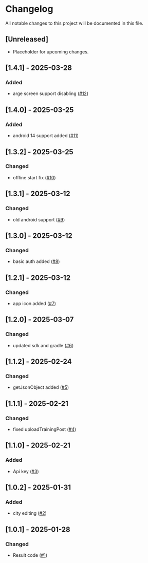 # Changelog

All notable changes to this project will be documented in this file.

## [Unreleased]
- Placeholder for upcoming changes.

## [1.4.1] - 2025-03-28
### Added
- arge screen support disabling  ([#12](https://github.com/mkizhevsk/tiny_fitness_android/pull/12))

## [1.4.0] - 2025-03-25
### Added
- android 14 support added  ([#11](https://github.com/mkizhevsk/tiny_fitness_android/pull/11))

## [1.3.2] - 2025-03-25
### Changed
- offline start fix  ([#10](https://github.com/mkizhevsk/tiny_fitness_android/pull/10))

## [1.3.1] - 2025-03-12
### Changed
- old android support  ([#9](https://github.com/mkizhevsk/tiny_fitness_android/pull/9))

## [1.3.0] - 2025-03-12
### Changed
- basic auth added  ([#8](https://github.com/mkizhevsk/tiny_fitness_android/pull/8))

## [1.2.1] - 2025-03-12
### Changed
- app icon added  ([#7](https://github.com/mkizhevsk/tiny_fitness_android/pull/7))

## [1.2.0] - 2025-03-07
### Changed
- updated sdk and gradle  ([#6](https://github.com/mkizhevsk/tiny_fitness_android/pull/6))

## [1.1.2] - 2025-02-24
### Changed
- getJsonObject added  ([#5](https://github.com/mkizhevsk/tiny_fitness_android/pull/5))

## [1.1.1] - 2025-02-21
### Changed
- fixed uploadTrainingPost  ([#4](https://github.com/mkizhevsk/tiny_fitness_android/pull/4))

## [1.1.0] - 2025-02-21
### Added
- Api key  ([#3](https://github.com/mkizhevsk/tiny_fitness_android/pull/3))

## [1.0.2] - 2025-01-31
### Added
- city editing  ([#2](https://github.com/mkizhevsk/tiny_fitness_android/pull/2))

## [1.0.1] - 2025-01-28
### Changed
- Result code ([#1](https://github.com/mkizhevsk/tiny_fitness_android/pull/1))
